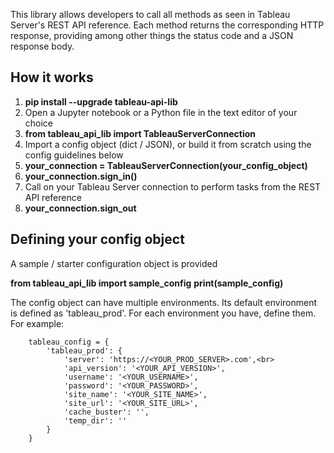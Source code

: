 This library allows developers to call all methods as seen in Tableau Server's REST API reference.
Each method returns the corresponding HTTP response, providing among other things the status code and a JSON response body.

## How it works

1. **pip install --upgrade tableau-api-lib**
2. Open a Jupyter notebook or a Python file in the text editor of your choice
3. **from tableau_api_lib import TableauServerConnection**
4. Import a config object (dict / JSON), or build it from scratch using the config guidelines below
5. **your_connection = TableauServerConnection(your_config_object)**
6. **your_connection.sign_in()**
7. Call on your Tableau Server connection to perform tasks from the REST API reference
8. **your_connection.sign_out**

## Defining your config object

A sample / starter configuration object is provided

**from tableau_api_lib import sample_config**
**print(sample_config)**

The config object can have multiple environments. Its default environment is defined as 'tableau_prod'.
For each environment you have, define them. For example:

        tableau_config = {
            'tableau_prod': {
                'server': 'https://<YOUR_PROD_SERVER>.com',<br>
                'api_version': '<YOUR_API_VERSION>',
                'username': '<YOUR_USERNAME>',
                'password': '<YOUR_PASSWORD>',
                'site_name': '<YOUR_SITE_NAME>',
                'site_url': '<YOUR_SITE_URL>',
                'cache_buster': '',
                'temp_dir': ''
            }
        }

